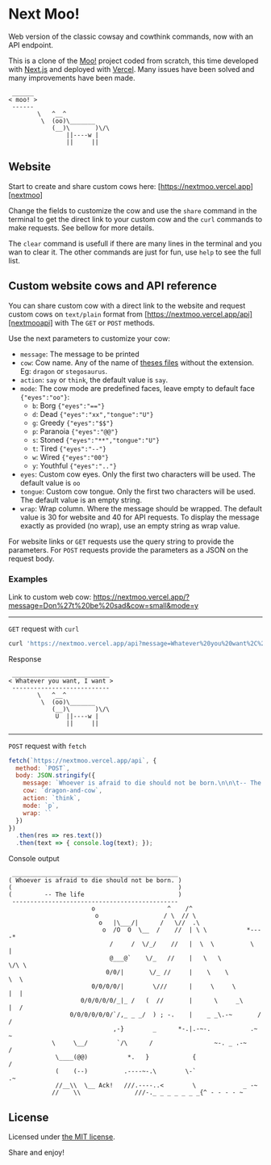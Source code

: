 # Next Moo!

Web version of the classic cowsay and cowthink commands, now with an API
endpoint.

This is a clone of the [Moo!][moo] project coded from scratch, this time
developed with [Next.js][nextjs] and deployed with [Vercel][vercel]. Many
issues have been solved and many improvements have been made.

```
 ______
< moo! >
 ------
        \   ^__^
         \  (oo)\_______
            (__)\       )\/\
                ||----w |
                ||     ||
```


## Website

Start to create and share custom cows here: [https://nextmoo.vercel.app][nextmoo]

Change the fields to customize the cow and use the `share` command in the
terminal to get the direct link to your custom cow and the `curl` commands to
make requests. See bellow for more details.

The `clear` command is usefull if there are many lines in the terminal and
you wan to clear it. The other commands are just for fun, use `help` to
see the full list.


## Custom website cows and API reference

You can share custom cow with a direct link to the website and request custom
cows on `text/plain` format from [https://nextmoo.vercel.app/api][nextmooapi]
with The `GET` or `POST` methods.

Use the next parameters to customize your cow:

  - `message`: The message to be printed
  - `cow`: Cow name. Any of the name of [theses files][cows] without the
extension. Eg: `dragon` or `stegosaurus`.
  - `action`: `say` or `think`, the default value is `say`.
  - `mode`: The cow mode are predefined faces, leave empty to default face
`{"eyes":"oo"}`:
    - `b`: Borg `{"eyes":"=="}`
    - `d`: Dead `{"eyes":"xx","tongue":"U"}`
    - `g`: Greedy `{"eyes":"$$"}`
    - `p`: Paranoia `{"eyes":"@@"}`
    - `s`: Stoned `{"eyes":"**","tongue":"U"}`
    - `t`: Tired `{"eyes":"--"}`
    - `w`: Wired `{"eyes":"00"}`
    - `y`: Youthful `{"eyes":".."}`
  - `eyes`: Custom cow eyes. Only the first two characters will be used. The
default value is `oo`
  - `tongue`: Custom cow tongue. Only the first two characters will be used. The
default value is an empty string.
  - `wrap`: Wrap column. Where the message should be wrapped. The default value
is 30 for website and 40 for API requests. To display the message exactly as
provided (no wrap), use an empty string as wrap value.

For website links or `GET` requests use the query string to provide the
parameters. For `POST` requests provide the parameters as a JSON on the request
body.

### Examples

Link to custom web cow: <https://nextmoo.vercel.app/?message=Don%27t%20be%20sad&cow=small&mode=y>

---

`GET` request with `curl`

```sh
curl 'https://nextmoo.vercel.app/api?message=Whatever%20you%20want%2C%20I%20want&tongue=U'
```

Response

```
 ___________________________
< Whatever you want, I want >
 ---------------------------
        \   ^__^
         \  (oo)\_______
            (__)\       )\/\
             U  ||----w |
                ||     ||
```

---

`POST` request with `fetch`

```javascript
fetch(`https://nextmoo.vercel.app/api`, {
  method: `POST`,
  body: JSON.stringify({
    message: `Whoever is afraid to die should not be born.\n\n\t-- The life`,
    cow: `dragon-and-cow`,
    action: `think`,
    mode: `p`,
    wrap: ``
  })
})
  .then(res => res.text())
  .then(text => { console.log(text); });
```

Console output

```
 ______________________________________________
( Whoever is afraid to die should not be born. )
(                                              )
(         -- The life                          )
 ----------------------------------------------
                       o                    ^    /^
                        o                  / \  // \
                         o   |\___/|      /   \//  .\
                          o  /O  O  \__  /    //  | \ \           *----*
                            /     /  \/_/    //   |  \  \          \   |
                            @___@`    \/_   //    |   \   \         \/\ \
                           0/0/|       \/_ //     |    \    \         \  \
                       0/0/0/0/|        \///      |     \     \       |  |
                    0/0/0/0/0/_|_ /   (  //       |      \     _\     |  /
                 0/0/0/0/0/0/`/,_ _ _/  ) ; -.    |    _ _\.-~       /   /
                             ,-}        _      *-.|.-~-.           .~    ~
            \     \__/        `/\      /                 ~-. _ .-~      /
             \____(@@)           *.   }            {                   /
             (    (--)          .----~-.\        \-`                 .~
             //__\\  \__ Ack!   ///.----..<        \             _ -~
            //    \\               ///-._ _ _ _ _ _ _{^ - - - - ~
```

## License

Licensed under [the MIT license][LICENSE].

Share and enjoy!


<!-- References -->
[moo]: https://github.com/erincones/moo
[nextjs]: https://nextjs.org
[vercel]: https://vercel.com

[nextmoo]: https://nextmoo.vercel.app
[nextmooapi]: https://nextmoo.vercel.app/api
[cows]: https://github.com/erincones/nextmoo/tree/master/lib/moo/cows
[LICENSE]: LICENSE
